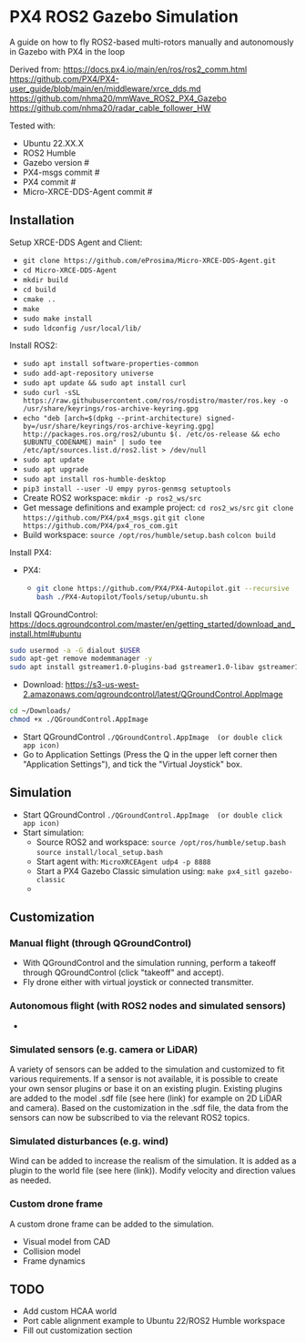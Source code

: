 # PX4 ROS2 Gazebo Simulation
A guide on how to fly ROS2-based multi-rotors manually and autonomously in Gazebo with PX4 in the loop

Derived from: 
https://docs.px4.io/main/en/ros/ros2_comm.html
https://github.com/PX4/PX4-user_guide/blob/main/en/middleware/xrce_dds.md
https://github.com/nhma20/mmWave_ROS2_PX4_Gazebo
https://github.com/nhma20/radar_cable_follower_HW

Tested with:
- Ubuntu 22.XX.X
- ROS2 Humble
- Gazebo version #
- PX4-msgs commit #
- PX4 commit #
- Micro-XRCE-DDS-Agent commit #

## Installation

Setup XRCE-DDS Agent and Client:
  - `git clone https://github.com/eProsima/Micro-XRCE-DDS-Agent.git`
  - `cd Micro-XRCE-DDS-Agent`
  - `mkdir build`
  - `cd build`
  - `cmake ..`
  - `make`
  - `sudo make install`
  - `sudo ldconfig /usr/local/lib/`
     
     
Install ROS2:
  - `sudo apt install software-properties-common`
  - `sudo add-apt-repository universe`
  - `sudo apt update && sudo apt install curl`
  - `sudo curl -sSL https://raw.githubusercontent.com/ros/rosdistro/master/ros.key -o /usr/share/keyrings/ros-archive-keyring.gpg`
  - `echo "deb [arch=$(dpkg --print-architecture) signed-by=/usr/share/keyrings/ros-archive-keyring.gpg] http://packages.ros.org/ros2/ubuntu $(. /etc/os-release && echo $UBUNTU_CODENAME) main" | sudo tee /etc/apt/sources.list.d/ros2.list > /dev/null`
  - `sudo apt update`
  - `sudo apt upgrade`
  - `sudo apt install ros-humble-desktop`
  - `pip3 install --user -U empy pyros-genmsg setuptools`
  - Create ROS2 workspace:
  `mkdir -p ros2_ws/src`
  - Get message definitions and example project:
  `cd ros2_ws/src`
  `git clone https://github.com/PX4/px4_msgs.git`
  `git clone https://github.com/PX4/px4_ros_com.git`
  - Build workspace:
  `source /opt/ros/humble/setup.bash`
  `colcon build`
  
  
Install PX4: 
  - PX4:
    - ```sh
      git clone https://github.com/PX4/PX4-Autopilot.git --recursive
      bash ./PX4-Autopilot/Tools/setup/ubuntu.sh
      ```
  
  
Install QGroundControl:
https://docs.qgroundcontrol.com/master/en/getting_started/download_and_install.html#ubuntu
```sh
sudo usermod -a -G dialout $USER
sudo apt-get remove modemmanager -y
sudo apt install gstreamer1.0-plugins-bad gstreamer1.0-libav gstreamer1.0-gl -y
```
- Download: https://s3-us-west-2.amazonaws.com/qgroundcontrol/latest/QGroundControl.AppImage
```sh
cd ~/Downloads/
chmod +x ./QGroundControl.AppImage
   ```
- Start QGroundControl
`./QGroundControl.AppImage  (or double click app icon)`
- Go to Application Settings (Press the Q in the upper left corner then "Application Settings"), and tick the "Virtual Joystick" box.

  
## Simulation
  
- Start QGroundControl
`./QGroundControl.AppImage  (or double click app icon)`
- Start simulation:
  - Source ROS2 and workspace:
  `source /opt/ros/humble/setup.bash`
  `source install/local_setup.bash`
  - Start agent with:
  `MicroXRCEAgent udp4 -p 8888`
  - Start a PX4 Gazebo Classic simulation using:
  `make px4_sitl gazebo-classic`
  - 
  
  
## Customization

### Manual flight (through QGroundControl)
- With QGroundControl and the simulation running, perform a takeoff through QGroundControl (click "takeoff" and accept).
- Fly drone either with virtual joystick or connected transmitter.

### Autonomous flight (with ROS2 nodes and simulated sensors)
- 

### Simulated sensors (e.g. camera or LiDAR)
A variety of sensors can be added to the simulation and customized to fit various requirements. If a sensor is not available, it is possible to create your own sensor plugins or base it on an existing plugin.
Existing plugins are added to the model .sdf file (see here (link) for example on 2D LiDAR and camera). Based on the customization in the .sdf file, the data from the sensors can now be subscribed to via the relevant ROS2 topics.

### Simulated disturbances (e.g. wind)
Wind can be added to increase the realism of the simulation. It is added as a plugin to the world file (see here (link)). Modify velocity and direction values as needed.

### Custom drone frame
A custom drone frame can be added to the simulation. 
- Visual model from CAD
- Collision model
- Frame dynamics

## TODO
- Add custom HCAA world
- Port cable alignment example to Ubuntu 22/ROS2 Humble workspace
- Fill out customization section
